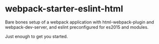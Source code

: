 
# webpack-starter-eslint-html

Bare bones setup of a webpack application with html-webpack-plugin
and webpack-dev-server, and eslint preconfigured for es2015 and modules.

Just enough to get you started.